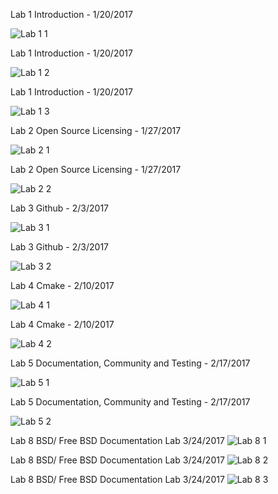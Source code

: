 Lab 1 Introduction - 1/20/2017

![Lab 1 1](Photos/lab1_1.jpg)

Lab 1 Introduction - 1/20/2017

![Lab 1 2](Photos/lab1_2.jpg)

Lab 1 Introduction - 1/20/2017

![Lab 1 3](Photos/lab1_3.jpg)

Lab 2 Open Source Licensing - 1/27/2017

![Lab 2 1](Photos/lab2_1.jpg)

Lab 2 Open Source Licensing - 1/27/2017

![Lab 2 2](Photos/lab2_2.jpg)

Lab 3 Github - 2/3/2017

![Lab 3 1](Photos/lab3_1.jpg)

Lab 3 Github - 2/3/2017

![Lab 3 2](Photos/lab3_2.jpg)

Lab 4 Cmake - 2/10/2017

![Lab 4 1](Photos/lab4_1.jpg)

Lab 4 Cmake - 2/10/2017

![Lab 4 2](Photos/lab4_2.jpg)

Lab 5 Documentation, Community and Testing - 2/17/2017

![Lab 5 1](Photos/lab5_1.jpg)

Lab 5 Documentation, Community and Testing - 2/17/2017

![Lab 5 2](Photos/lab5_2.jpg)

Lab 8 BSD/ Free BSD Documentation Lab 3/24/2017
![Lab 8 1](Photos/lab8-1.jpg)

Lab 8 BSD/ Free BSD Documentation Lab 3/24/2017
![Lab 8 2](Photos/lab8-2.jpg)

Lab 8 BSD/ Free BSD Documentation Lab 3/24/2017
![Lab 8 3](Photos/lab8-3.jpg)
